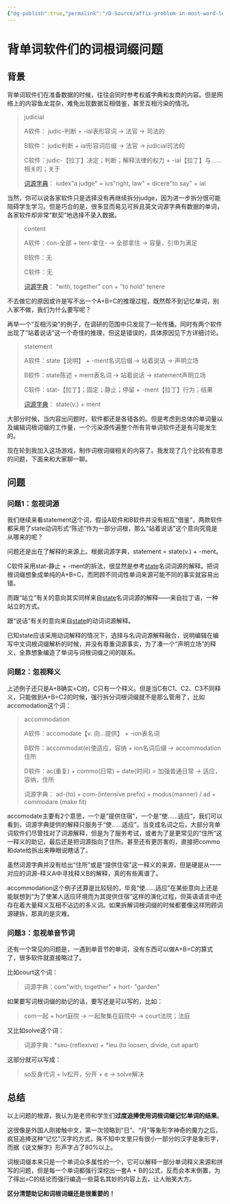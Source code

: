 ```yaml
---
{"dg-publish":true,"permalink":"/D-Source/affix-problem-in-most-word-learning-apps/","created":"2022-06-17T16:22:59.000+08:00"}
---
```


# 背单词软件们的词根词缀问题
## 背景
背单词软件们在准备数据的时候，往往会同时参考权威字典和友商的内容。但是网络上的内容鱼龙混杂，难免出现数据互相借鉴，甚至互相污染的情况。

> judicial
> 
> A软件：
> judic-判断 + -ial表形容词 -> 法官 -> 司法的
> 
> B软件：
> judic判断 + ial形容词后缀 → 法官 → judicial司法的
> 
> C软件：judic-【拉丁】决定；判断；解释法律的权力 + -ial【拉丁】与……相关的；关于
>
> [词源字典](https://www.etymonline.com/search?q=judicial)：
> iudex"a judge" = ius"right, law" + dicere"to say" + ial

当然，你可以说各家软件只是选择没有再继续拆分judge，因为进一步拆分很可能阻碍学生学习。但是巧合的是，很多显而易见可拆且英文词源字典有数据的单词，各家软件却非常“默契”地选择不录入数据。

> content
> 
> A软件：con-全部 + tent-拿住- -> 全部拿住 -> 容量，引申为满足
> 
> B软件：无
> 
> C软件：无
>
> [词源字典](https://www.etymonline.com/search?q=content)：
> “with, together” con + "to hold" tenere

不去做它的原因或许是写不出一个A+B=C的推理过程，既然帮不到记忆单词，别人家不做，我们为什么要写呢？

再举一个“互相污染”的例子，在调研的范围中只发现了一轮传播。同时有两个软件出现了“站着说话”这一个奇怪的推理，但这是错误的，具体原因见下方详细讨论。

> statement
> 
> A软件：state【说明】 + -ment名词后缀 -> 站着说话 -> 声明立场
> 
> B软件：state陈述 + ment表名词 → 站着说话 → statement声明立场
> 
> C软件：stat-【拉丁】；固定；静止；停留 + -ment【拉丁】行为；结果
>
> [词源字典](https://www.etymonline.com/search?q=statement)：
> state(v.) + ment

大部分时候，当内容出问题时，软件都还是各错各的。但是考虑到总体的单词量以及编辑词根词缀的工作量，一个污染源传遍整个所有背单词软件还是有可能发生的。

现在轮到我加入这场游戏，制作词根词缀相关的内容了。我发现了几个比较有意思的问题，下面来和大家聊一聊。

## 问题


### 问题1：忽视词源
我们继续来看statement这个词，假设A软件和B软件并没有相互“借鉴”，两款软件都采用了state动词形式“陈述”作为一部分词根，那么“站着说话”这个意向究竟是从哪来的呢？

问题还是出在了解释的来源上。根据词源字典，statement = state(v.) + -ment。

C软件采用stat-静止 + -ment的拆法，很显然是参考[state](https://www.etymonline.com/word/state#etymonline_v_22015)名词词源的解释。把词根词缀想象成单纯的A+B=C，而罔顾不同词性单词来源可能不同的事实就容易出错。

而跟“站立”有关的意向其实同样来自[state](https://www.etymonline.com/word/state#etymonline_v_22015)名词词源的解释——来自拉丁语，一种站立的方式。

跟“说话”有关的意向来自[state](https://www.etymonline.com/word/state#etymonline_v_24413)的动词词源解释。

已知state应该采用动词解释的情况下，选择与名词词源解释融合，说明编辑在编写中文词根词缀解析的时候，并没有尊重词源事实，为了凑一个“声明立场”的释义，全靠想象编造了单词与词根词缀之间的联系。


### 问题2：忽视释义
上述例子还只是A+B确实=C的，C只有一个释义。但是当C有C1、C2、C3不同释义，只能做到A+B=C2的时候，强行拆分词根词缀就不是那么管用了，比如accomodation这个词：

>  accommodation
>  
>  A软件：accomodate【v. 向...提供】 + -ion表名词
>  
>  B软件：accommodat(e)使适应，容纳 + ion名词后缀 → accommodation住所
>  
>  D软件：ac(重复) + commo(日常) + date(时间) = 加强普通日常 -> 适应，容纳，住所
>
>词源字典： ad-(to) + com-(intensive prefix) + modus(manner) / ad + commodare (make fit)

accomodate主要有2个意思，一个是“提供住宿”，一个是“使……适应”，我们可以看到，词源字典提供的解释只服务于“使……适应”。当变成名词之后，大部分背单词软件们尽管找对了词源解释，但是为了服务考试，或者为了是更常见的“住所”这一释义的助记，最后还是把词源指向了住所。甚至还有更厉害的，直接把commo和date给拆出来睁眼说瞎话了。

虽然词源字典并没有给出“住所”或是“提供住宿”这一释义的来源，但是硬是从一一对应的词源-释义A中寻找释义B的解释，真的有些离谱了。

accommodation这个例子还算是比较轻的，毕竟“使……适应”在某些意向上还是能联想到“为了使某人适应环境而为其提供住宿”这样的演化过程，但英语语言中还存在着大量释义互相不沾边的多义词。如果拆解词根词缀的时候都要像这样罔顾词源硬拆，那真的是灾难。


### 问题3：忽视单音节词
还有一个常见的问题是，一遇到单音节的单词，没有东西可以做A+B=C的算式了，很多软件就直接略过了。

比如court这个词：
> 词源字典：com"with, together" + hort- "garden" 

如果要写词根词缀的助记的话，要写还是可以写的，比如：
> com一起 + hort庭院 → 一起聚集在庭院中 → court法院；法庭

又比如solve这个词：
> 词源字典：\*seu-(reflexive) + \*leu (to loosen, divide, cut apart)

这部分就可以写成：
> so反身代词 + lv松开，分开 + e → solve解决
 

## 总结
以上问题的根源，我认为是老师和学生们**过度追捧使用词根词缀记忆单词的结果**。

这很像是外国人刚接触中文，第一次领略到“日”、“月”等象形字神奇的魔力之后，疯狂追捧这种“记忆”汉字的方式，殊不知中文里只有很小一部分的汉字是象形字，而据《说文解字》形声字占了80%以上。

词根词缀本来只是一个单词众多属性的一个，它可以解释一部分单词释义来源和拼写的问题，但是每一个单词都强行深挖出一套A + B的公式，反而会本末倒置，为了得出=C的结论而强行编造一些莫名其妙的内容上去，让人贻笑大方。

**区分清楚助记和词根词缀还是很重要的！**